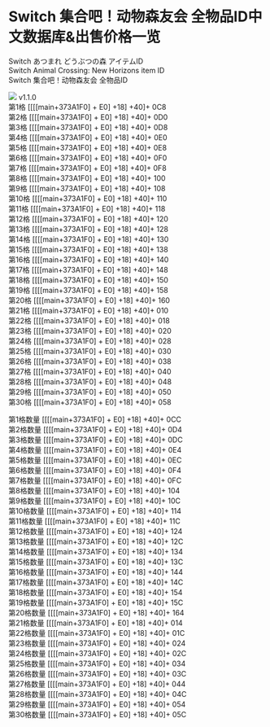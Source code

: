 # Switch 集合吧！动物森友会 全物品ID中文数据库&出售价格一览
Switch あつまれ どうぶつの森 アイテムID<br>
Switch Animal Crossing: New Horizons item ID<br>
Switch 集合吧！动物森友会 全物品ID<br>

<span style="text-align: center"><img src="https://i.imgur.com/iXLxgfB.png"></span>
v1.1.0<br>
第1格	[[[[main+373A1F0] + E0] +18] +40]+ 0C8<br>
第2格	[[[[main+373A1F0] + E0] +18] +40]+ 0D0<br>
第3格	[[[[main+373A1F0] + E0] +18] +40]+ 0D8<br>
第4格	[[[[main+373A1F0] + E0] +18] +40]+ 0E0<br>
第5格	[[[[main+373A1F0] + E0] +18] +40]+ 0E8<br>
第6格	[[[[main+373A1F0] + E0] +18] +40]+ 0F0<br>
第7格	[[[[main+373A1F0] + E0] +18] +40]+ 0F8<br>
第8格	[[[[main+373A1F0] + E0] +18] +40]+ 100<br>
第9格	[[[[main+373A1F0] + E0] +18] +40]+ 108<br>
第10格	[[[[main+373A1F0] + E0] +18] +40]+ 110<br>
第11格	[[[[main+373A1F0] + E0] +18] +40]+ 118<br>
第12格	[[[[main+373A1F0] + E0] +18] +40]+ 120<br>
第13格	[[[[main+373A1F0] + E0] +18] +40]+ 128<br>
第14格	[[[[main+373A1F0] + E0] +18] +40]+ 130<br>
第15格	[[[[main+373A1F0] + E0] +18] +40]+ 138<br>
第16格	[[[[main+373A1F0] + E0] +18] +40]+ 140<br>
第17格	[[[[main+373A1F0] + E0] +18] +40]+ 148<br>
第18格	[[[[main+373A1F0] + E0] +18] +40]+ 150<br>
第19格	[[[[main+373A1F0] + E0] +18] +40]+ 158<br>
第20格	[[[[main+373A1F0] + E0] +18] +40]+ 160<br>
第21格	[[[[main+373A1F0] + E0] +18] +40]+ 010<br>
第22格	[[[[main+373A1F0] + E0] +18] +40]+ 018<br>
第23格	[[[[main+373A1F0] + E0] +18] +40]+ 020<br>
第24格	[[[[main+373A1F0] + E0] +18] +40]+ 028<br>
第25格	[[[[main+373A1F0] + E0] +18] +40]+ 030<br>
第26格	[[[[main+373A1F0] + E0] +18] +40]+ 038<br>
第27格	[[[[main+373A1F0] + E0] +18] +40]+ 040<br>
第28格	[[[[main+373A1F0] + E0] +18] +40]+ 048<br>
第29格	[[[[main+373A1F0] + E0] +18] +40]+ 050<br>
第30格	[[[[main+373A1F0] + E0] +18] +40]+ 058<br>

第1格数量	[[[[main+373A1F0] + E0] +18] +40]+ 0CC<br>
第2格数量	[[[[main+373A1F0] + E0] +18] +40]+ 0D4<br>
第3格数量	[[[[main+373A1F0] + E0] +18] +40]+ 0DC<br>
第4格数量	[[[[main+373A1F0] + E0] +18] +40]+ 0E4<br>
第5格数量	[[[[main+373A1F0] + E0] +18] +40]+ 0EC<br>
第6格数量	[[[[main+373A1F0] + E0] +18] +40]+ 0F4<br>
第7格数量	[[[[main+373A1F0] + E0] +18] +40]+ 0FC<br>
第8格数量	[[[[main+373A1F0] + E0] +18] +40]+ 104<br>
第9格数量	[[[[main+373A1F0] + E0] +18] +40]+ 10C<br>
第10格数量	[[[[main+373A1F0] + E0] +18] +40]+ 114<br>
第11格数量	[[[[main+373A1F0] + E0] +18] +40]+ 11C<br>
第12格数量	[[[[main+373A1F0] + E0] +18] +40]+ 124<br>
第13格数量	[[[[main+373A1F0] + E0] +18] +40]+ 12C<br>
第14格数量	[[[[main+373A1F0] + E0] +18] +40]+ 134<br>
第15格数量	[[[[main+373A1F0] + E0] +18] +40]+ 13C<br>
第16格数量	[[[[main+373A1F0] + E0] +18] +40]+ 144<br>
第17格数量	[[[[main+373A1F0] + E0] +18] +40]+ 14C<br>
第18格数量	[[[[main+373A1F0] + E0] +18] +40]+ 154<br>
第19格数量	[[[[main+373A1F0] + E0] +18] +40]+ 15C<br>
第20格数量	[[[[main+373A1F0] + E0] +18] +40]+ 164<br>
第21格数量	[[[[main+373A1F0] + E0] +18] +40]+ 014<br>
第22格数量	[[[[main+373A1F0] + E0] +18] +40]+ 01C<br>
第23格数量	[[[[main+373A1F0] + E0] +18] +40]+ 024<br>
第24格数量	[[[[main+373A1F0] + E0] +18] +40]+ 02C<br>
第25格数量	[[[[main+373A1F0] + E0] +18] +40]+ 034<br>
第26格数量	[[[[main+373A1F0] + E0] +18] +40]+ 03C<br>
第27格数量	[[[[main+373A1F0] + E0] +18] +40]+ 044<br>
第28格数量	[[[[main+373A1F0] + E0] +18] +40]+ 04C<br>
第29格数量	[[[[main+373A1F0] + E0] +18] +40]+ 054<br>
第30格数量	[[[[main+373A1F0] + E0] +18] +40]+ 05C<br>
